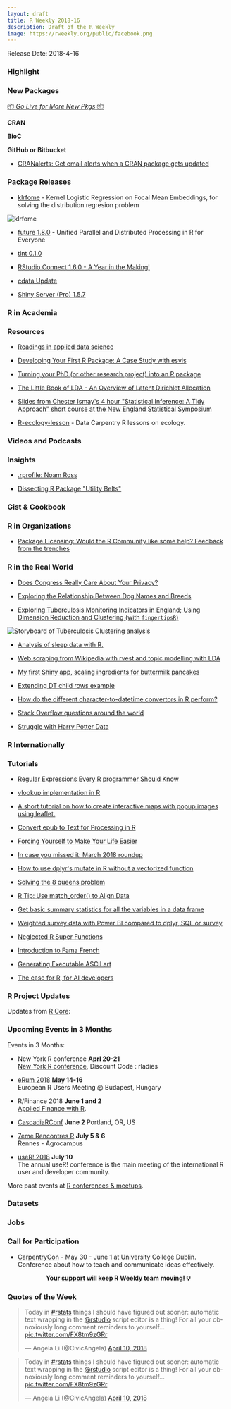 ```yaml
---
layout: draft
title: R Weekly 2018-16
description: Draft of the R Weekly
image: https://rweekly.org/public/facebook.png
---
```


Release Date: 2018-4-16

###  Highlight



###  New Packages

<p class="added-hostname"><a href="https://rweekly.org/live" target="_blank" class="externalLink">📦 <i>Go Live for More New Pkgs</i> 📦</a></p>

**CRAN**



**BioC**


**GitHub or Bitbucket**

+ [CRANalerts: Get email alerts when a CRAN package gets updated](https://deanattali.com/blog/cranalerts/)


### Package Releases

+ [klrfome](https://github.com/mrecos/klrfome) - Kernel Logistic Regression on Focal Mean Embeddings, for solving the distribution regresion problem 

![klrfome](https://raw.githubusercontent.com/mrecos/klrfome/master/README_images/KLRfome_dataflow.png)

+ [future 1.8.0](https://www.jottr.org/2018/04/12/future-results/) - Unified Parallel and Distributed Processing in R for Everyone

+ [tint 0.1.0](http://dirk.eddelbuettel.com/blog/2018/04/08#tint_0.1.0)

+ [RStudio Connect 1.6.0  -  A Year in the Making!](https://blog.rstudio.com/2018/04/12/rstudio-connect-1-6-0-a-year-in-the-making/)

+ [cdata Update](http://www.win-vector.com/blog/2018/04/cdata-update/)

+ [Shiny Server (Pro) 1.5.7](https://blog.rstudio.com/2018/04/11/shiny-server-pro-1-5-7/)

###  R in Academia


###  Resources

+ [Readings in applied data science](https://github.com/hadley/stats337)

+ [Developing Your First R Package: A Case Study with esvis](http://www.dandersondata.com/talks/eugene_rug/)

+ [Turning your PhD (or other research project) into an R package](https://htmlpreview.github.io/?https://raw.githubusercontent.com/r-oxford/r-oxford.github.io/master/slides/2018_04_PhD_to_package.html)

+ [The Little Book of LDA - An Overview of Latent Dirichlet Allocation](https://ldabook.com/)

+ [Slides from Chester Ismay's 4 hour "Statistical Inference:  A Tidy Approach" short course at the New England Statistical Symposium](https://ismayc.github.io/talks/ness-infer/slide_deck.html)

+ [R-ecology-lesson](https://github.com/datacarpentry/R-ecology-lesson) - Data Carpentry R lessons on ecology.

###  Videos and Podcasts




### Insights

+ [.rprofile: Noam Ross](https://ropensci.org/blog/2018/04/13/rprofile-noam-ross/)

+ [Dissecting R Package "Utility Belts"](https://rud.is/b/2018/04/08/dissecting-r-package-utility-belts/)


### Gist & Cookbook




###  R in Organizations

+ [Package Licensing: Would the R Community like some help? Feedback from the trenches](https://www.r-consortium.org/blog/2018/04/12/package-licensing-would-the-r-community-like-some-help-feedback-from-the-trenches)


### R in the Real World

+ [Does Congress Really Care About Your Privacy?](https://rud.is/b/2018/04/13/does-congress-really-care-about-your-privacy/)

+ [Exploring the Relationship Between Dog Names and Breeds](http://kaylinwalker.com/dog-names-tfidf/)

+ [Exploring Tuberculosis Monitoring Indicators in England; Using Dimension Reduction and Clustering (with `fingertipsR`)](https://www.samabbott.co.uk/post/cluster-england-tb/)

![Storyboard of Tuberculosis Clustering analysis](https://raw.githubusercontent.com/seabbs/seabbs.github.io/sources/static/img/fingertips/storyboard-fingertips-tb-clust.png)


+ [Analysis of sleep data with R.](http://www.seanlnguyen.com/post/analyzing-sleep-data-with-r/https://)

+ [Web scraping from Wikipedia with rvest and topic modelling  with LDA](http://annamarbut.blogspot.com/2018/04/scraping-wikipedia-and-topic-modelling.html)

+ [My first Shiny app, scaling ingredients for buttermilk pancakes](https://snewns92.shinyapps.io/BestButtermilkPancakes/)

+ [Extending DT child rows example](http://www.reigo.eu/2018/04/extending-dt-child-row-example/)

+ [How do the different character-to-datetime convertors in R perform?](http://rsangole.netlify.com/post/performance-benchmarking-for-date-time-conversions/)

+ [Stack Overflow questions around the world](https://juliasilge.com/blog/stack-questions-cities/)

+ [Struggle with Harry Potter Data](http://www.questionflow.org/2018/04/09/struggle-with-harry-potter-data/)


### R Internationally



###  Tutorials

+ [Regular Expressions Every R programmer Should Know](https://blog.jumpingrivers.com/posts/2018/top_regular_expressions_r_stringr/)

+ [vlookup implementation in R](https://www.daeconomist.com/post/2018-04-08-an-r-vlookup-not-so-silly-idea/)

+ [A short tutorial on how to create interactive maps with popup images using leaflet. ](https://peerchristensen.netlify.com/post/mapping-street-art-with-leaflet-and-r/)

+ [Convert epub to Text for Processing in R](https://rud.is/b/2018/04/12/convert-epub-to-text-for-processing-in-r/)

+ [Forcing Yourself to Make Your Life Easier](https://ropensci.org/blog/2018/04/12/ijtiff/)




+ [In case you missed it: March  2018 roundup](http://blog.revolutionanalytics.com/2018/04/in-case-you-missed-it-march-2018-roundup.html)

+ [How to use dplyr's mutate in R without a vectorized function](https://deanattali.com/blog/mutate-non-vectorized/)

+ [Solving the 8 queens problem](https://coolbutuseless.bitbucket.io/2018/04/10/solving-the-8-queens-problem/)

+ [R Tip: Use match_order() to Align Data](http://www.win-vector.com/blog/2018/04/r-tip-use-match_order-to-align-data/)

+ [Get basic summary statistics for all the variables in a data frame](http://www.brodrigues.co/blog/2018-04-10-brotools_describe/)

+ [Weighted survey data with Power BI compared to dplyr, SQL or survey](https://freerangestats.info/blog/2018/04/11/weighted-survey-data-with-power-bi)

+ [Neglected R Super Functions](http://www.win-vector.com/blog/2018/04/neglected-r-super-functions/)

+ [Introduction to Fama French](https://rviews.rstudio.com/2018/04/11/introduction-to-fama-french/)

+ [Generating Executable ASCII art](https://coolbutuseless.bitbucket.io/2018/04/12/generating-executable-ascii-art/)

+ [The case for R, for AI developers](http://blog.revolutionanalytics.com/2018/04/the-case-for-r-for-ai-developers.html)

<!--<div class="post-more-begin"></div><div class="post-more-end"></div>-->

###  R Project Updates

Updates from [R Core](http://developer.r-project.org/blosxom.cgi/R-devel/NEWS):


###  Upcoming Events in 3 Months

Events in 3 Months:

+ New York R conference **Aprl 20-21** <br />
[New York R conference](https://www.rstats.nyc/), Discount Code : rladies

+ [eRum 2018](http://2018.erum.io) **May 14-16** <br />
European R Users Meeting @ Budapest, Hungary

+ R/Finance 2018 **June 1 and 2** <br />
[Applied Finance with R](http://www.rinfinance.com).

+ [CascadiaRConf](https://cascadiarconf.com/) **June 2**
Portland, OR, US

+ [7eme Rencontres R](https://r2018-rennes.sciencesconf.org/)  **July 5 & 6** <br />
Rennes - Agrocampus

+ [useR! 2018](https://user2018.r-project.org/) **July 10** <br />
The annual useR! conference is the main meeting of the international R user and developer community.

<!--

+ [LatinR 2018](http://latin-r.com/) **Sept 4-5** <br />
Buenos Aires, Argentina.

-->

More past events at [R conferences & meetups](https://conf.rweekly.org).

### Datasets




### Jobs




###  Call for Participation

+ [CarpentryCon](http://www.carpentrycon.org/) -
May 30 - June 1 at University College Dublin. Conference about how to teach and communicate ideas effectively.

<p class="hide-support added-hostname support-rweekly" style="text-align: center;font-weight: bold;">Your <a class="non-visited externalLink" href="https://www.patreon.com/rweekly" onclick="pas(this)">support</a> will keep R Weekly team moving! 💡</p>

###  Quotes of the Week

<blockquote class="twitter-tweet" data-lang="en"><p lang="en" dir="ltr">Today in <a href="https://twitter.com/hashtag/rstats?src=hash&amp;ref_src=twsrc%5Etfw">#rstats</a> things I should have figured out sooner: automatic text wrapping in the <a href="https://twitter.com/rstudio?ref_src=twsrc%5Etfw">@rstudio</a> script editor is a thing! For all your obnoxiously long comment reminders to yourself... <a href="https://t.co/FX8tm9zGRr">pic.twitter.com/FX8tm9zGRr</a></p>&mdash; Angela Li (@CivicAngela) <a href="https://twitter.com/CivicAngela/status/983759892887625730?ref_src=twsrc%5Etfw">April 10, 2018</a></blockquote>

<blockquote class="twitter-tweet" data-lang="en"><p lang="en" dir="ltr">Today in <a href="https://twitter.com/hashtag/rstats?src=hash&amp;ref_src=twsrc%5Etfw">#rstats</a> things I should have figured out sooner: automatic text wrapping in the <a href="https://twitter.com/rstudio?ref_src=twsrc%5Etfw">@rstudio</a> script editor is a thing! For all your obnoxiously long comment reminders to yourself... <a href="https://t.co/FX8tm9zGRr">pic.twitter.com/FX8tm9zGRr</a></p>&mdash; Angela Li (@CivicAngela) <a href="https://twitter.com/CivicAngela/status/983759892887625730?ref_src=twsrc%5Etfw">April 10, 2018</a></blockquote>

